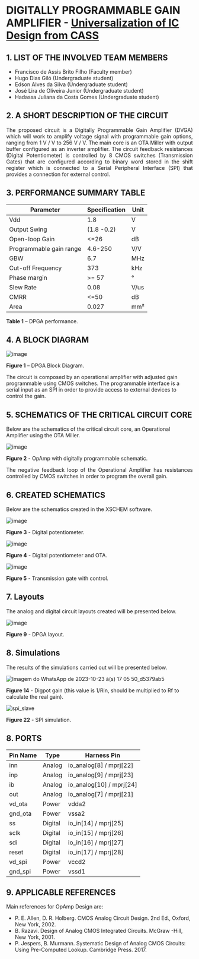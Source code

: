 
# DIGITALLY PROGRAMMABLE GAIN AMPLIFIER - [Universalization of IC Design from CASS](https://ieee-cas.org/universalization-ic-design-cass-unic-cass)

## 1. LIST OF THE INVOLVED TEAM MEMBERS

- Francisco de Assis Brito Filho (Faculty member)
- Hugo Dias Giló (Undergraduate student)
- Edson Alves da Silva (Undergraduate student)
- José Lira de Oliveira Junior (Undergraduate student)
- Hadassa Juliana da Costa Gomes (Undergraduate student)

## 2. A SHORT DESCRIPTION OF THE CIRCUIT

<p align="justify">The proposed circuit is a Digitally Programmable Gain Amplifier (DVGA) which will work to amplify voltage signal with programmable gain options, ranging from 1 V / V to 256 V / V. The main core is an OTA Miller with output buffer configured as an inverter amplifier. The circuit feedback resistances (Digital Potentiometer) is controlled by 8 CMOS switches (Transmission Gates) that are configured according to binary word stored in the shift register which is connected to a Serial Peripheral Interface (SPI) that provides a connection for external control.</p>

## 3. PERFORMANCE SUMMARY TABLE


| Parameter               |  Specification      | Unit                |
| ----------------------- | ------------------- | ------------------- |
| Vdd                     | 1.8                 | V                   |
| Output Swing            | (1.8 -0.2)         | V                   |
| Open-loop Gain          | <=26                | dB                  |
| Programmable gain range | 4.6-250             | V/V                 |
| GBW                     | 6.7                 | MHz                 |
| Cut-off Frequency       | 373                 | kHz                 |
| Phase margin            | >= 57               | °                   |
| Slew Rate               | 0.08                 | V/us                |
| CMRR                    | <=50                | dB                  |
| Area                    | 0.027               | mm²                 |

**Table 1** – DPGA performance.

## 4. A BLOCK DIAGRAM

![image](https://github.com/hugodiasg/dpga_unic-cass/assets/80465879/428c018a-ced2-4f6d-b0bb-f24dcfe03fc2)


**Figure 1** – DPGA Block Diagram.

<p>The circuit is composed by an operational amplifier with adjusted gain programmable using CMOS switches. The programmable interface is a serial input as an SPI in order to provide access to external devices to control the gain.</p>

## 5. SCHEMATICS OF THE CRITICAL CIRCUIT CORE

Below are the schematics of the critical circuit core, an Operational Amplifier using the OTA Miller.

![image](https://github.com/hugodiasg/dpga_unic-cass/assets/80465879/84d24615-5e92-48f5-9c7e-5db68ef6435b)

**Figure 2** - OpAmp with digitally programmable schematic.

<p align="justify">The negative feedback loop of the Operational Amplifier has resistances controlled by CMOS switches in order to program the overall gain.</p>

## 6. CREATED SCHEMATICS
Below are the schematics created in the XSCHEM software.

![image](https://github.com/hugodiasg/dpga_unic-cass/assets/80465879/c2cbca85-40ad-4e4c-ad81-c7d93fd51da9)

**Figure 3** - Digital potentiometer.

![image](https://github.com/hugodiasg/dpga_unic-cass/assets/80465879/85b807c8-8e2f-487a-8648-7eb4ed044bd4)

**Figure 4** - Digital potentiometer and OTA.

![image](https://github.com/hugodiasg/dpga_unic-cass/assets/80465879/ce1c2fd8-f4e3-4736-a5da-e4f93d0ddd64)

**Figure 5** - Transmission gate with control.

## 7. Layouts

The analog and digital circuit layouts created will be presented below. 

![image](https://github.com/hugodiasg/dpga_unic-cass/assets/80465879/e5b330c4-e9aa-421b-97f9-eb47dd0e947f)

**Figure 9** - DPGA layout.

## 8. Simulations
The results of the simulations carried out will be presented below.

![Imagem do WhatsApp de 2023-10-23 à(s) 17 05 50_d5379ab5](https://github.com/hugodiasg/dpga_unic-cass/assets/80465879/37a12f4f-842c-4fea-bed5-064466c3fa26)

**Figure 14** - Digpot gain (this value is 1/Rin, should be multiplied to Rf to calculate the real gain).

![spi_slave](https://github.com/hugodiasg/dpga_unic-cass/assets/80465879/12085e0b-aa16-488a-8343-54deb00809e1)

**Figure 22** - SPI simulation.

## 8. PORTS

| Pin Name | Type    | Harness Pin          |
|----------|---------|----------------------|
| inn      | Analog  | io_analog[8] / mprj[22] |
| inp      | Analog  | io_analog[9] / mprj[23] |
| ib       | Analog  | io_analog[10] / mprj[24] |
| out      | Analog  | io_analog[7] / mprj[21] |
| vd_ota   | Power   | vdda2                |
| gnd_ota  | Power   | vssa2                |
| ss       | Digital | io_in[14] / mprj[25] |
| sclk     | Digital | io_in[15] / mprj[26] |
| sdi      | Digital | io_in[16] / mprj[27] |
| reset    | Digital | io_in[17] / mprj[28] |
| vd_spi   | Power   | vccd2                |
| gnd_spi  | Power   | vssd1                |


## 9. APPLICABLE REFERENCES

Main references for OpAmp Design are:

- P. E. Allen, D. R. Holberg. CMOS Analog Circuit Design. 2nd Ed., Oxford, New York, 2002.
- B. Razavi. Design of Analog CMOS Integrated Circuits. McGraw -Hill, New York, 2001.
- P. Jespers, B. Murmann. Systematic Design of Analog CMOS Circuits: Using Pre-Computed Lookup. Cambridge Press. 2017.
